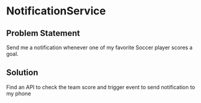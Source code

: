 # NotificationService


## Problem Statement

Send me a notification whenever one of my favorite Soccer player scores a goal.

## Solution

Find an API to check the team score and trigger event to send notification to my phone